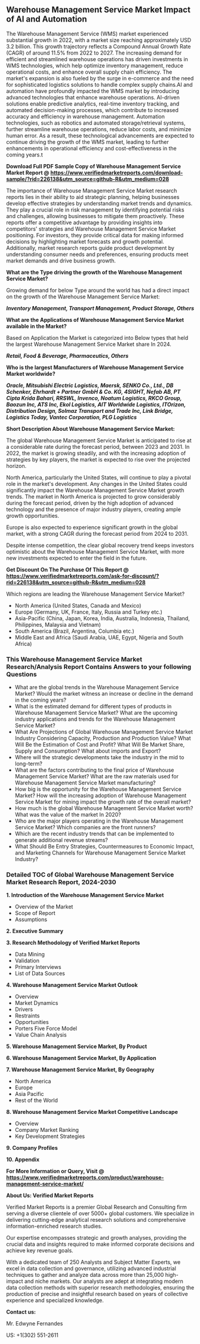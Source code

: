 <h2>Warehouse Management Service Market Impact of AI and Automation</h2>The Warehouse Management Service (WMS) market experienced substantial growth in 2022, with a market size reaching approximately USD 3.2 billion. This growth trajectory reflects a Compound Annual Growth Rate (CAGR) of around 11.5% from 2022 to 2027. The increasing demand for efficient and streamlined warehouse operations has driven investments in WMS technologies, which help optimize inventory management, reduce operational costs, and enhance overall supply chain efficiency. The market's expansion is also fueled by the surge in e-commerce and the need for sophisticated logistics solutions to handle complex supply chains.AI and automation have profoundly impacted the WMS market by introducing advanced technologies that enhance warehouse operations. AI-driven solutions enable predictive analytics, real-time inventory tracking, and automated decision-making processes, which contribute to increased accuracy and efficiency in warehouse management. Automation technologies, such as robotics and automated storage/retrieval systems, further streamline warehouse operations, reduce labor costs, and minimize human error. As a result, these technological advancements are expected to continue driving the growth of the WMS market, leading to further enhancements in operational efficiency and cost-effectiveness in the coming years.t</p><p id="" class=""><strong>Download Full PDF Sample Copy of Warehouse Management Service Market Report @ <a href="https://www.verifiedmarketreports.com/download-sample/?rid=226138&utm_source=github-R&utm_medium=028" target="_blank">https://www.verifiedmarketreports.com/download-sample/?rid=226138&utm_source=github-R&utm_medium=028</a></strong></p><p>The importance of&nbsp;Warehouse Management Service Market research reports lies in their ability to aid strategic planning, helping businesses develop effective strategies by understanding market trends and dynamics. They play a crucial role in risk management by identifying potential risks and challenges, allowing businesses to mitigate them proactively. These reports offer a competitive advantage by providing insights into competitors' strategies and Warehouse Management Service Market positioning. For investors, they provide critical data for making informed decisions by highlighting market forecasts and growth potential. Additionally, market research reports guide product development by understanding consumer needs and preferences, ensuring products meet market demands and drive business growth.</p><p><strong>What are the&nbsp;Type driving the growth of the Warehouse Management Service Market?</strong></p><p id="" class="">Growing demand for below Type around the world has had a direct impact on the growth of the Warehouse Management Service Market:</p><em><strong>Inventory Management, Transport Management, Product Storage, Others</strong></em></p><strong>What are the&nbsp;Applications&nbsp;of Warehouse Management Service Market available in the Market?</strong></p><p id="" class="">Based on Application the Market is categorized into Below types that held the largest Warehouse Management Service Market share In 2024.</p><em><strong>Retail, Food & Beverage, Pharmaceutics, Others</strong></em></p><strong>Who is the largest Manufacturers of Warehouse Management Service Market worldwide?</strong></p><p><em><strong>Oracle, Mitsubishi Electric Logistics, Maersk, SENKO Co., Ltd., DB Schenker, Ehrhardt + Partner GmbH & Co. KG, 4SIGHT, Nefab AB, PT Cipta Krida Bahari, RRSWL, Invenco, Noatum Logistics, RKCO Group, Baozun Inc, ATS Inc, Ekol Logistics, AIT Worldwide Logistics, ITOrizon, Distribution Design, Solmaz Transport and Trade Inc, Link Bridge, Logistics Today, Vantec Corporation, PLG Logistics</strong></em></p><p id="" class=""><strong>Short Description About Warehouse Management Service Market:</strong></p><p>The global Warehouse Management Service Market is anticipated to rise at a considerable rate during the forecast period, between 2023 and 2031. In 2022, the market is growing steadily, and with the increasing adoption of strategies by key players, the market is expected to rise over the projected horizon.</p><p>North America, particularly the United States, will continue to play a pivotal role in the market's development. Any changes in the United States could significantly impact the Warehouse Management Service Market growth trends. The market in North America is projected to grow considerably during the forecast period, driven by the high adoption of advanced technology and the presence of major industry players, creating ample growth opportunities.</p><p>Europe is also expected to experience significant growth in the global market, with a strong CAGR during the forecast period from 2024 to 2031.</p><p>Despite intense competition, the clear global recovery trend keeps investors optimistic about the Warehouse Management Service Market, with more new investments expected to enter the field in the future.</p><p id="" class=""><strong>Get Discount On The Purchase Of This Report @ <a href="https://www.verifiedmarketreports.com/ask-for-discount/?rid=226138&utm_source=github-R&utm_medium=028" target="_blank">https://www.verifiedmarketreports.com/ask-for-discount/?rid=226138&utm_source=github-R&utm_medium=028</a></strong></p>Which regions are leading the Warehouse Management Service Market?</p><ul><li>North America (United States, Canada and Mexico)</li><li>Europe (Germany, UK, France, Italy, Russia and Turkey etc.)</li><li>Asia-Pacific (China, Japan, Korea, India, Australia, Indonesia, Thailand, Philippines, Malaysia and Vietnam)</li><li>South America (Brazil, Argentina, Columbia etc.)</li><li>Middle East and Africa (Saudi Arabia, UAE, Egypt, Nigeria and South Africa)</li></ul><h3 id="" class="">This Warehouse Management Service Market Research/Analysis Report Contains Answers to your following Questions</h3><ul><li>What are the global trends in the Warehouse Management Service Market? Would the market witness an increase or decline in the demand in the coming years?</li><li>What is the estimated demand for different types of products in Warehouse Management Service Market? What are the upcoming industry applications and trends for the Warehouse Management Service Market?</li><li>What Are Projections of Global Warehouse Management Service Market Industry Considering Capacity, Production and Production Value? What Will Be the Estimation of Cost and Profit? What Will Be Market Share, Supply and Consumption? What about imports and Export?</li><li>Where will the strategic developments take the industry in the mid to long-term?</li><li>What are the factors contributing to the final price of Warehouse Management Service Market? What are the raw materials used for Warehouse Management Service Market manufacturing?</li><li>How big is the opportunity for the Warehouse Management Service Market? How will the increasing adoption of Warehouse Management Service Market for mining impact the growth rate of the overall market?</li><li>How much is the global Warehouse Management Service Market worth? What was the value of the market In 2020?</li><li>Who are the major players operating in the Warehouse Management Service Market? Which companies are the front runners?</li><li>Which are the recent industry trends that can be implemented to generate additional revenue streams?</li><li>What Should Be Entry Strategies, Countermeasures to Economic Impact, and Marketing Channels for Warehouse Management Service Market Industry?</li></ul><h3 id="" class="">Detailed TOC of Global Warehouse Management Service Market Research Report, 2024-2030</h3><p id="" class=""><strong>1. Introduction of the Warehouse Management Service Market</strong></p><ul><li>Overview of the Market</li><li>Scope of Report</li><li>Assumptions</li></ul><p id="" class=""><strong>2. Executive Summary</strong></p><p id="" class=""><strong>3. Research Methodology of Verified Market Reports</strong></p><ul><li>Data Mining</li><li>Validation</li><li>Primary Interviews</li><li>List of Data Sources</li></ul><p id="" class=""><strong>4. Warehouse Management Service Market Outlook</strong></p><ul><li>Overview</li><li>Market Dynamics</li><li>Drivers</li><li>Restraints</li><li>Opportunities</li><li>Porters Five Force Model</li><li>Value Chain Analysis</li></ul><p id="" class=""><strong>5. Warehouse Management Service Market, By Product</strong></p><p id="" class=""><strong>6. Warehouse Management Service Market, By Application</strong></p><p id="" class=""><strong>7. Warehouse Management Service Market, By Geography</strong></p><ul><li>North America</li><li>Europe</li><li>Asia Pacific</li><li>Rest of the World</li></ul><p id="" class=""><strong>8. Warehouse Management Service Market Competitive Landscape</strong></p><ul><li>Overview</li><li>Company Market Ranking</li><li>Key Development Strategies</li></ul><p id="" class=""><strong>9. Company Profiles</strong></p><p id="" class=""><strong>10. Appendix</strong></p><p id="" class=""><strong>For More Information or Query, Visit @ <a href="https://www.verifiedmarketreports.com/product/warehouse-management-service-market/" target="_blank">https://www.verifiedmarketreports.com/product/warehouse-management-service-market/</a></strong></p><p id="" class=""><strong>About Us: Verified Market Reports</strong></p><p id="" class="">Verified Market Reports is a premier Global Research and Consulting firm serving a diverse clientele of over 5000+ global customers. We specialize in delivering cutting-edge analytical research solutions and comprehensive information-enriched research studies.</p><p id="" class="">Our expertise encompasses strategic and growth analyses, providing the crucial data and insights required to make informed corporate decisions and achieve key revenue goals.</p><p id="" class="">With a dedicated team of 250 Analysts and Subject Matter Experts, we excel in data collection and governance, utilizing advanced industrial techniques to gather and analyze data across more than 25,000 high-impact and niche markets. Our analysts are adept at integrating modern data collection methods with superior research methodologies, ensuring the production of precise and insightful research based on years of collective experience and specialized knowledge.</p><p id="" class=""><strong>Contact us:</strong></p><p id="" class="">Mr. Edwyne Fernandes</p><p id="" class="">US: +1(302) 551-2611</p>
